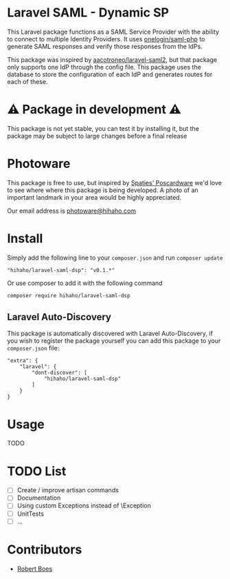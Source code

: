 Laravel SAML - Dynamic SP
=========================

This Laravel package functions as a SAML Service Provider with the ability to connect to multiple Identity Providers.
It uses [onelogin/saml-php](https://github.com/onelogin/php-saml) to generate SAML responses and verify those responses from the IdPs.

This package was inspired by [aacotroneo/laravel-saml2](https://github.com/aacotroneo/laravel-saml2), but that package
only supports one IdP through the config file. This package uses the database to store the configuration of each IdP
and generates routes for each of these.

# :warning: Package in development :warning:

This package is not yet stable, you can test it by installing it, but the package may be subject to large changes before a final release

# Photoware

This package is free to use, but inspired by [Spaties' Poscardware](https://spatie.be/en/opensource/postcards) we'd love to see where 
where this package is being developed. A photo of an important landmark in your area would be highly appreciated.

Our email address is [photoware@hihaho.com](mailto:photoware@hihaho.com)

# Install

Simply add the following line to your ```composer.json``` and run ```composer update```
```
"hihaho/laravel-saml-dsp": "v0.1.*"
```
Or use composer to add it with the following command
```bash
composer require hihaho/laravel-saml-dsp
```

## Laravel Auto-Discovery

This package is automatically discovered with Laravel Auto-Discovery, if you wish to register the package yourself you
can add this package to your ```composer.json``` file:
```
"extra": {
    "laravel": {
        "dont-discover": [
            "hihaho/laravel-saml-dsp"
        ]
    }
}
``` 

# Usage
TODO

# TODO List
- [ ] Create / improve artisan commands
- [ ] Documentation
- [ ] Using custom Exceptions instead of \Exception
- [ ] UnitTests
- [ ] ...

# Contributors
- [Robert Boes](https://github.com/robertboes)
